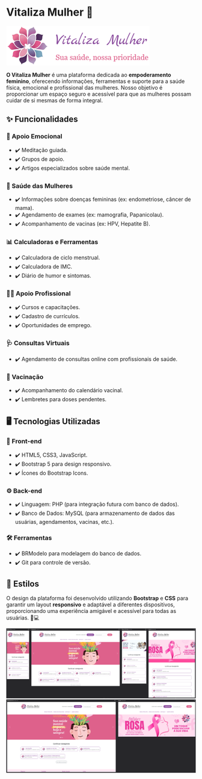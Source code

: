 
<h1>Vitaliza Mulher 🌸</h1>
<img src="https://github.com/AlanGomes-Dev/Vitaliza_Mulher/blob/main/img/logo.png">        
        
<p><strong>O Vitaliza Mulher</strong> é uma plataforma dedicada ao <strong>empoderamento feminino</strong>, oferecendo informações, ferramentas e suporte para a saúde física, emocional e profissional das mulheres. Nosso objetivo é proporcionar um espaço seguro e acessível para que as mulheres possam cuidar de si mesmas de forma integral.</p>
        
<h2>✨ Funcionalidades</h2>
<h3>🧘 Apoio Emocional</h3>
<ul>
        <li>✔️ Meditação guiada.</li>
        <li>✔️ Grupos de apoio.</li>
        <li>✔️ Artigos especializados sobre saúde mental.</li>
</ul>
        
<h3>💖 Saúde das Mulheres</h3>
<ul>
        <li>✔️ Informações sobre doenças femininas (ex: endometriose, câncer de mama).</li>
        <li>✔️ Agendamento de exames (ex: mamografia, Papanicolau).</li>
        <li>✔️ Acompanhamento de vacinas (ex: HPV, Hepatite B).</li>
</ul>
        
<h3>📊 Calculadoras e Ferramentas</h3>
<ul>
        <li>✔️ Calculadora de ciclo menstrual.</li>
        <li>✔️ Calculadora de IMC.</li>
        <li>✔️ Diário de humor e sintomas.</li>
</ul>
        
<h3>👩‍💼 Apoio Profissional</h3>
<ul>
        <li>✔️ Cursos e capacitações.</li>
        <li>✔️ Cadastro de currículos.</li>
        <li>✔️ Oportunidades de emprego.</li>
</ul>
        
<h3>🩺 Consultas Virtuais</h3>
<ul>
        <li>✔️ Agendamento de consultas online com profissionais de saúde.</li>
</ul>
        
<h3>💉 Vacinação</h3>
<ul>
        <li>✔️ Acompanhamento do calendário vacinal.</li>
        <li>✔️ Lembretes para doses pendentes.</li>
</ul>
        
<h2>🖥️ Tecnologias Utilizadas</h2>
        
<h3>🎨 Front-end</h3>
<ul>
        <li>✔️ HTML5, CSS3, JavaScript.</li>
        <li>✔️ Bootstrap 5 para design responsivo.</li>
        <li>✔️ Ícones do Bootstrap Icons.</li>
</ul>
        
<h3>⚙️ Back-end</h3>
<ul>
        <li>✔️ Linguagem: PHP (para integração futura com banco de dados).</li>
        <li>✔️ Banco de Dados: MySQL (para armazenamento de dados das usuárias, agendamentos, vacinas, etc.).</li>
</ul>
            
<h3>🛠️ Ferramentas</h3>
<ul>
        <li>✔️ BRModelo para modelagem do banco de dados.</li>
        <li>✔️ Git para controle de versão.</li>
</ul>
  
<h2>🎨 Estilos</h2>
<p>O design da plataforma foi desenvolvido utilizando <strong>Bootstrap</strong> e <strong>CSS</strong> para garantir um layout <strong>responsivo</strong> e adaptável a diferentes dispositivos, proporcionando uma experiência amigável e acessível para todas as usuárias. 📱💻</p>

<img src="https://github.com/AlanGomes-Dev/Vitaliza_Mulher/blob/main/img/responsivo1.png">
<img src="https://github.com/AlanGomes-Dev/Vitaliza_Mulher/blob/main/img/responsivo2.png">
